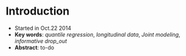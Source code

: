 Introduction
========
- Started in Oct.22 2014
- **Key words**: _quantile regression_, _longitudinal data_, _Joint modeling_, _informative drop_out_
- **Abstract**: to-do

